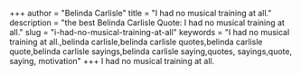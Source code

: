 +++
author = "Belinda Carlisle"
title = "I had no musical training at all."
description = "the best Belinda Carlisle Quote: I had no musical training at all."
slug = "i-had-no-musical-training-at-all"
keywords = "I had no musical training at all.,belinda carlisle,belinda carlisle quotes,belinda carlisle quote,belinda carlisle sayings,belinda carlisle saying,quotes, sayings,quote, saying, motivation"
+++
I had no musical training at all.
